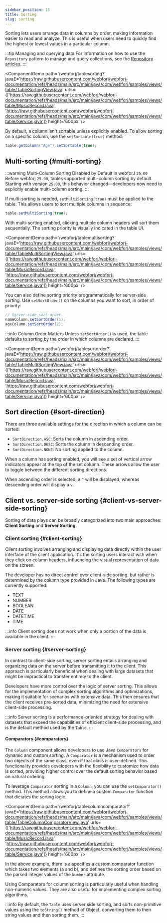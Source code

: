 ```yaml
---
sidebar_position: 15
title: Sorting
slug: sorting
---
```


Sorting lets users arrange data in columns by order, making information easier to read and analyze. This is useful when users need to quickly find the highest or lowest values in a particular column.

:::tip Managing and querying data
For information on how to use the `Repository` pattern to manage and query collections, see the [Repository articles](/docs/advanced/repository/overview).
:::

<ComponentDemo 
path='/webforj/tablesorting?' 
javaE='https://raw.githubusercontent.com/webforj/webforj-documentation/refs/heads/main/src/main/java/com/webforj/samples/views/table/TableSortingView.java'
urls={['https://raw.githubusercontent.com/webforj/webforj-documentation/refs/heads/main/src/main/java/com/webforj/samples/views/table/MusicRecord.java', 
'https://raw.githubusercontent.com/webforj/webforj-documentation/refs/heads/main/src/main/java/com/webforj/samples/views/table/Service.java']}
height='600px'
/>

By default, a column isn't sortable unless explicitly enabled. To allow sorting on a specific column, use the `setSortable(true)` method:

```java 
table.getColumn("Age").setSortable(true);
```

## Multi-sorting {#multi-sorting}

:::warning Multi-Column Sorting Disabled by Default in webforJ `25.00`
Before webforj `25.00`, tables supported multi-column sorting by default. Starting with version `25.00`, this behavior changed—developers now need to explicitly enable multi-column sorting.
:::

If multi-sorting is needed, `setMultiSorting(true)` must be applied to the table. This allows users to sort multiple columns in sequence:

```java
table.setMultiSorting(true);
```

With multi-sorting enabled, clicking multiple column headers will sort them sequentially. The sorting priority is visually indicated in the table UI.

<ComponentDemo 
path='/webforj/tablemultisorting?' 
javaE='https://raw.githubusercontent.com/webforj/webforj-documentation/refs/heads/main/src/main/java/com/webforj/samples/views/table/TableMultiSortingView.java'
urls={['https://raw.githubusercontent.com/webforj/webforj-documentation/refs/heads/main/src/main/java/com/webforj/samples/views/table/MusicRecord.java', 
'https://raw.githubusercontent.com/webforj/webforj-documentation/refs/heads/main/src/main/java/com/webforj/samples/views/table/Service.java']}
height='600px'
/>

You can also define sorting priority programmatically for server-side sorting. Use `setSortOrder()` on the columns you want to sort, in order of priority:

```java
// Server-side sort order
nameColumn.setSortOrder(1);
ageColumn.setSortOrder(2);
```

:::info Column Order Matters
Unless `setSortOrder()` is used, the table defaults to sorting by the order in which columns are declared.
:::

<ComponentDemo 
path='/webforj/tablesortorder?' 
javaE='https://raw.githubusercontent.com/webforj/webforj-documentation/refs/heads/main/src/main/java/com/webforj/samples/views/table/TableMultiSortingView.java'
urls={['https://raw.githubusercontent.com/webforj/webforj-documentation/refs/heads/main/src/main/java/com/webforj/samples/views/table/MusicRecord.java', 
'https://raw.githubusercontent.com/webforj/webforj-documentation/refs/heads/main/src/main/java/com/webforj/samples/views/table/Service.java']}
height='600px'
/>

## Sort direction {#sort-direction}

There are three available settings for the direction in which a column can be sorted:

- `SortDirection.ASC`: Sorts the column in ascending order.
- `SortDirection.DESC`: Sorts the column in descending order.
- `SortDirection.NONE`: No sorting applied to the column.

When a column has sorting enabled, you will see a set of vertical arrow indicators appear at the top of the set column. These arrows allow the user to toggle between the different sorting directions.

When ascending order is selected, a `^` will be displayed, whereas descending order will display a `v`.


## Client vs. server-side sorting {#client-vs-server-side-sorting}

Sorting of data plays can be broadly categorized into two main approaches: **Client Sorting** and **Server Sorting**.

### Client sorting {#client-sorting}

Client sorting involves arranging and displaying data directly within the user interface of the client application. It's the sorting users interact with when they click on column headers, influencing the visual representation of data on the screen.

The developer has no direct control over client-side sorting, but rather is determined by the column type provided in Java. The following types are currently supported:

- TEXT
- NUMBER
- BOOLEAN
- DATE
- DATETIME
- TIME

:::info
Client sorting does not work when only a portion of the data is available in the client.
:::

### Server sorting {#server-sorting}

In contrast to client-side sorting, server sorting entails arranging and organizing data on the server before transmitting it to the client. This approach is particularly beneficial when dealing with large datasets that might be impractical to transfer entirely to the client.

Developers have more control over the logic of server sorting. This allows for the implementation of complex sorting algorithms and optimizations, making it suitable for scenarios with extensive data. This then ensures that the client receives pre-sorted data, minimizing the need for extensive client-side processing.


:::info
Server sorting is a performance-oriented strategy for dealing with datasets that exceed the capabilities of efficient client-side processing, and is the default method used by the `Table`.
:::

#### Comparators {#comparators}

The `Column` component allows developers to use Java `Comparators` for dynamic and custom sorting. A `Comparator` is a mechanism used to order two objects of the same class, even if that class is user-defined. This functionality provides developers with the flexibility to customize how data is sorted, providing higher control over the default sorting behavior based on natural ordering.

To leverage `Comparator` sorting in a `Column`, you can use the `setComparator()` method. This method allows you to define a custom `Comparator` function that dictates the sorting logic.

<ComponentDemo 
path='/webforj/tablecolumncomparator?' 
javaE='https://raw.githubusercontent.com/webforj/webforj-documentation/refs/heads/main/src/main/java/com/webforj/samples/views/table/TableColumnComparatorView.java'
urls={['https://raw.githubusercontent.com/webforj/webforj-documentation/refs/heads/main/src/main/java/com/webforj/samples/views/table/MusicRecord.java', 
'https://raw.githubusercontent.com/webforj/webforj-documentation/refs/heads/main/src/main/java/com/webforj/samples/views/table/Service.java']}
height='600px'
/>

In the above example, there is a specifies a custom comparator function which takes two elements (a and b), and defines the sorting order based on the parsed integer values of the `Number` attribute.

Using Comparators for column sorting is particularly useful when handling non-numeric values. They are also useful for implementing complex sorting algorithms.

:::info
By default, the `Table` uses server side sorting, and sorts non-primitive values using the `toString()` method of Object, converting them to their string values and then sorting them.
:::